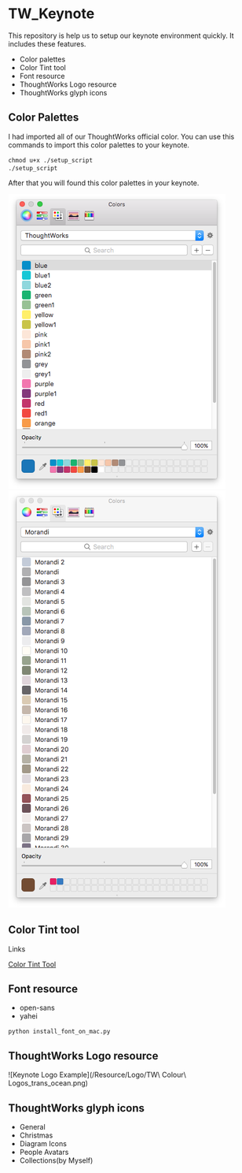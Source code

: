 # TW_Keynote

This repository is help us to setup our keynote environment quickly.
It includes these features.

- Color palettes
- Color Tint tool
- Font resource
- ThoughtWorks Logo resource
- ThoughtWorks glyph icons

## Color Palettes
I had imported all of our ThoughtWorks official color. You can use this commands to import this color palettes to your keynote.

```
chmod u+x ./setup_script
./setup_script
```

After that you will found this color palettes in your keynote.

![Keynote Color Palettes](/Color_Palettes/TW_color_palettes.png)
![Morandi Color Palettes](/Color_Palettes/Morandi_color_palettes.png)

## Color Tint tool

Links

[Color Tint Tool](https://thoughtworks.jiveon.com/groups/image-tinter)

## Font resource

- open-sans
- yahei

```
python install_font_on_mac.py
```

## ThoughtWorks Logo resource

![Keynote Logo Example](/Resource/Logo/TW\ Colour\ Logos_trans_ocean.png)

## ThoughtWorks glyph icons

- General
- Christmas
- Diagram Icons
- People Avatars
- Collections(by Myself)

